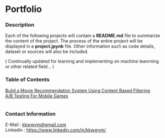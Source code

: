 # Portfolio
### Description
Each of the following projects will contain a **README.md** file to summarize the content of the project. The process of the entire project will be displayed in a **project.jpynb** file.
Other information such as code details, dataset or sources will also be included.

( Continually updated for learning and implementing on machine leanrning or other related field... )


### Table of Contents

[Build a Movie Recommendation System Using Content Based Filtering](https://github.com/kkwwym/Build-a-Movie-Recommendation-System-Using-Content-Based-Filtering)  
[A/B Testing For Mobile Games](https://github.com/kkwwym/AB-Testing-For-Mobile-Games)

#
### Contact Information
E-Mail : kkwwym@gmail.com  
Linkedin : https://www.linkedin.com/in/kkwwym/






